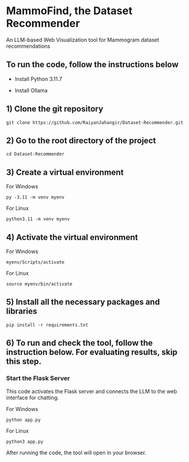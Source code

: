 # MammoFind, the Dataset Recommender
An LLM-based Web Visualization tool for Mammogram dataset recommendations 

## To run the code, follow the instructions below

- Install Python 3.11.7

- Install Ollama
  
## 1) Clone the git repository
```
git clone https://github.com/RaiyanJahangir/Dataset-Recommender.git
```

## 2) Go to the root directory of the project
```
cd Dataset-Recommender
```

## 3) Create a virtual environment 

For Windows
```
py -3.11 -m venv myenv  
```

For Linux
```
python3.11 -m venv myenv 
```

## 4) Activate the virtual environment 

For Windows
```
myenv/Scripts/activate
```

For Linux
```
source myenv/bin/activate
```

## 5) Install all the necessary packages and libraries
```
pip install -r requirements.txt
```

## 6) To run and check the tool, follow the instruction below. For evaluating results, skip this step.

### Start the Flask Server 
This code activates the Flask server and connects the LLM to the web interface for chatting.

For Windows
```
python app.py
```

For Linux
```
python3 app.py
```

After running the code, the tool will open in your browser.

